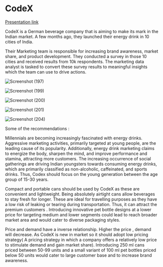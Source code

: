 

# CodeX
[Presentation link](https://www.linkedin.com/feed/update/urn:li:activity:7079833435023847424/)

CodeX is a German beverage company that is aiming to make its mark in the Indian market. A few months ago, they launched their energy drink in 10 cities of India.

Their Marketing team is responsible for increasing brand awareness, market share, and product development. They conducted a survey in those 10 cities and received results from 10k respondents. The marketing data analyst is tasked to convert these survey results to meaningful insights which the team can use to drive actions.


![Screenshot (197)](https://github.com/ridhi0228/CodeX/assets/132190698/71a6b3f9-3ddb-4b71-b4c3-c030c204a645)

![Screenshot (199)](https://github.com/ridhi0228/CodeX/assets/132190698/b30a74db-bdf7-4596-a52b-b4730dad343a)

![Screenshot (200)](https://github.com/ridhi0228/CodeX/assets/132190698/c6b88e4f-4cfc-4732-9d5a-042a869c7383)

![Screenshot (201)](https://github.com/ridhi0228/CodeX/assets/132190698/db539e2b-88dd-4c75-864a-f1ed227ec62a)

![Screenshot (204)](https://github.com/ridhi0228/CodeX/assets/132190698/b086e6a1-fff8-48ff-9f80-25237da0e35a)


Some of the recommendations  :

Millennials are becoming increasingly fascinated with energy drinks. Aggressive marketing activities, primarily targeted at young people, are the leading cause of its popularity. Additionally, energy drink marketing claims to energize the body, sharpen the mind, and improve performance and stamina, attracting more customers. The increasing occurrence of social gatherings are driving Indian youngsters towards consuming energy drinks, which are primarily classified as non-alcoholic, caffeinated, and sports drinks. Thus, Codex should focus on the young generation between the age group of 15-30 years.

Compact and portable cans should be used by CodeX as these are convenient and lightweight. Being absolutely airtight  cans allow beverages to stay fresh for longer.  These are ideal for travelling purposes as they have a low risk of leaking or tearing during transportation. Thus, it can attract the premium customers . Introducing innovative pet bottle designs  at a lower price  for targeting medium and lower segments could lead to reach broader market area and would cater to diverse packaging styles.

Price and demand have a inverse relationship. Higher the price , demand will decrease. As CodeX is new in market so it should adopt low pricing strategy( A pricing strategy in which a company offers a relatively low price to stimulate demand and gain market share). Introducing 250 ml cans priced between 50-99 units and  a small variant of 100 ml pet bottles priced below 50 units would cater to  large customer base and to increase brand awareness.





